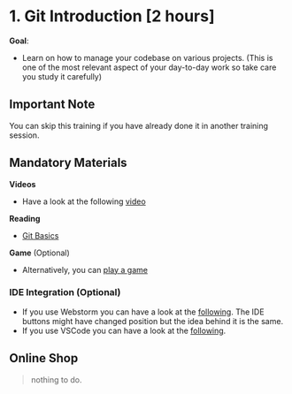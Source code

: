 # 1. Git Introduction [2 hours]

**Goal**: 
- Learn on how to manage your codebase on various projects. (This is one of the most relevant aspect of your day-to-day work so take care you study it carefully)

## Important Note

You can skip this training if you have already done it in another training session.

## Mandatory Materials

**Videos**
- Have a look at the following [video](https://www.youtube.com/watch?v=HkdAHXoRtos)

**Reading**
- [Git Basics](https://git-scm.com/book/en/v2/Git-Basics-Getting-a-Git-Repository)

**Game** (Optional)
- Alternatively, you can [play a game](https://learngitbranching.js.org)

### IDE Integration (Optional)
- If you use Webstorm you can have a look at the [following](https://www.youtube.com/watch?v=v0t_GHKyTiI). The IDE buttons might have changed position but the idea behind it is the same.
- If you use VSCode you can have a look at the [following](https://www.youtube.com/watch?v=i_23KUAEtUM).

## Online Shop

> nothing to do.